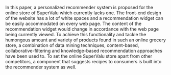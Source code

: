 In this paper, a personalized recommender system is
proposed for the online store of SuperValu which currently lacks
one. The front-end design of the website has a lot of white spaces
and a recommendation widget can be easily accommodated on
every web page. The content of the recommendation widget
would change in accordance with the web page being currently
viewed. To achieve this functionality and tackle the humongous
amount and variety of products found in such an online grocery
store, a combination of data mining techniques, content-based,
collaborative-filtering and knowledge-based recommendation
approaches have been used to. To set the online SuperValu store
apart from other competitors, a component that suggests recipes
to consumers is built into the recommender system as well.
